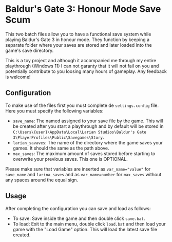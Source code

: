 # Baldur's Gate 3: Honour Mode Save Scum

This two batch files allow you to have a functional save system while playing
Baldur's Gate 3 in honour mode. They function by keeping a separate folder
where your saves are stored and later loaded into the game's save directory.

This is a toy project and although it accompanied me through my entire
playthrough (Windows 11) I can not garanty that it will not fail on you and
potentially contribute to you loosing many hours of gameplay. Any feedback is
welcome!

## Configuration

To make use of the files first you must complete de `settings.config` file.
Here you must specify the following variables:

- `save_name`: The named assigned to your save file by the game. This will be
  created after you start a playthrough and by default will be stored in
  `C:\Users\{user}\AppData\Local\Larian Studios\Baldur's Gate 3\PlayerProfiles\Public\Savegames\Story`.
- `larian_savaves`: The name of the directory where the game saves your games.
  It should the same as the path above.
- `max_saves`: The maximum amount of saves stored before starting to overwrite
  your previous saves. This one is OPTIONAL.

Please make sure that variables are inserted as `var_name="value"` for
`save_name` and `larina_saves` and as `var_name=number` for `max_saves` without
any spaces around the equal sign.

## Usage

After completing the configuration you can save and load as follows:

- To save: Save inside the game and then double click `save.bat`.
- To load: Exit to the main menu, double click `load.bat` and then load your
  game with the "Load Game" option. This will load the latest save file
  created.
